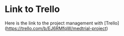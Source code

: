 
# Link to Trello

Here is the link to the project management with [Trello] (https://trello.com/b/EJ6RMfqW/medtrial-project)
